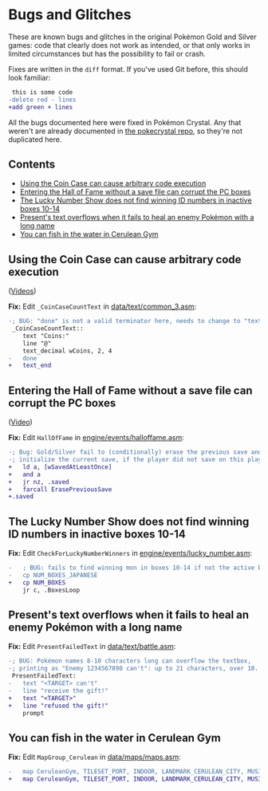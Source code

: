 # Bugs and Glitches

These are known bugs and glitches in the original Pokémon Gold and Silver games: code that clearly does not work as intended, or that only works in limited circumstances but has the possibility to fail or crash.

Fixes are written in the `diff` format. If you've used Git before, this should look familiar:

```diff
 this is some code
-delete red - lines
+add green + lines
```

All the bugs documented here were fixed in Pokémon Crystal. Any that weren't are already documented in [the pokecrystal repo](https://github.com/pret/pokecrystal/blob/master/docs/bugs_and_glitches.md), so they're not duplicated here.


## Contents

- [Using the Coin Case can cause arbitrary code execution](#using-the-coin-case-can-cause-arbitrary-code-execution)
- [Entering the Hall of Fame without a save file can corrupt the PC boxes](#entering-the-hall-of-fame-without-a-save-file-can-corrupt-the-pc-boxes)
- [The Lucky Number Show does not find winning ID numbers in inactive boxes 10-14](#the-lucky-number-show-does-not-find-winning-id-numbers-in-inactive-boxes-10-14)
- [Present's text overflows when it fails to heal an enemy Pokémon with a long name](#presents-text-overflows-when-it-fails-to-heal-an-enemy-pokémon-with-a-long-name)
- [You can fish in the water in Cerulean Gym](#you-can-fish-in-the-water-in-cerulean-gym)


## Using the Coin Case can cause arbitrary code execution

([Videos](https://www.youtube.com/playlist?list=PLO3UplJNTO8YGl0na5FT_6dVYsC27D0rk))

**Fix:** Edit `_CoinCaseCountText` in [data/text/common_3.asm](https://github.com/pret/pokegold/blob/master/data/text/common_3.asm):

```diff
-; BUG: "done" is not a valid terminator here, needs to change to "text_end"
 _CoinCaseCountText::
 	text "Coins:"
 	line "@"
 	text_decimal wCoins, 2, 4
-	done
+	text_end
```


## Entering the Hall of Fame without a save file can corrupt the PC boxes

([Video](https://www.youtube.com/watch?v=lxkQ7QdfdqM))

**Fix:** Edit `HallOfFame` in [engine/events/halloffame.asm](https://github.com/pret/pokegold/blob/master/engine/events/halloffame.asm):

```diff
-; Bug: Gold/Silver fail to (conditionally) erase the previous save and
-; initialize the current save, if the player did not save on this playthrough.
+	ld a, [wSavedAtLeastOnce]
+	and a
+	jr nz, .saved
+	farcall ErasePreviousSave
+.saved
```


## The Lucky Number Show does not find winning ID numbers in inactive boxes 10-14

**Fix:** Edit `CheckForLuckyNumberWinners` in [engine/events/lucky_number.asm](https://github.com/pret/pokegold/blob/master/engine/events/lucky_number.asm):

```diff
-	; BUG: fails to find winning mon in boxes 10-14 if not the active box
-	cp NUM_BOXES_JAPANESE
+	cp NUM_BOXES
 	jr c, .BoxesLoop
```


## Present's text overflows when it fails to heal an enemy Pokémon with a long name

**Fix:** Edit `PresentFailedText` in [data/text/battle.asm](https://github.com/pret/pokegold/blob/master/data/text/battle.asm):

```diff
-; BUG: Pokémon names 8-10 characters long can overflow the textbox,
-; printing as "Enemy 1234567890 can't": up to 21 characters, over 18.
 PresentFailedText:
-	text "<TARGET> can't"
-	line "receive the gift!"
+	text "<TARGET>"
+	line "refused the gift!"
 	prompt
```


## You can fish in the water in Cerulean Gym

**Fix:** Edit `MapGroup_Cerulean` in [data/maps/maps.asm](https://github.com/pret/pokegold/blob/master/data/maps/maps.asm):

```diff
-	map CeruleanGym, TILESET_PORT, INDOOR, LANDMARK_CERULEAN_CITY, MUSIC_GYM, TRUE, PALETTE_DAY, FISHGROUP_SHORE
+	map CeruleanGym, TILESET_PORT, INDOOR, LANDMARK_CERULEAN_CITY, MUSIC_GYM, TRUE, PALETTE_DAY, FISHGROUP_NONE
```
